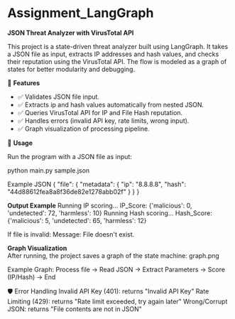 # Assignment_LangGraph

**JSON Threat Analyzer with VirusTotal API**

This project is a state-driven threat analyzer built using LangGraph.
It takes a JSON file as input, extracts IP addresses and hash values, and checks their reputation using the VirusTotal API.
The flow is modeled as a graph of states for better modularity and debugging.

📌 **Features**
  - ✅ Validates JSON file input.
  - ✅ Extracts ip and hash values automatically from nested JSON.
  - ✅ Queries VirusTotal API for IP and File Hash reputation.
  - ✅ Handles errors (invalid API key, rate limits, wrong input).
  - ✅ Graph visualization of processing pipeline.



🚀 **Usage**

Run the program with a JSON file as input:

python main.py sample.json

Example JSON
{
  "file": {
    "metadata": {
      "ip": "8.8.8.8",
      "hash": "44d88612fea8a8f36de82e1278abb02f"
    }
  }
}

**Output Example**
Running IP scoring...
IP_Score: {'malicious': 0, 'undetected': 72, 'harmless': 10}
Running Hash scoring...
Hash_Score: {'malicious': 5, 'undetected': 65, 'harmless': 12}


If file is invalid:
  Message: File doesn't exist.

**Graph Visualization**  
After running, the project saves a graph of the state machine:
  graph.png


Example Graph:
Process file → Read JSON → Extract Parameters → Score (IP/Hash) → End

🛡️ Error Handling
  Invalid API Key (401): returns "Invalid API Key"
  Rate Limiting (429): returns "Rate limit exceeded, try again later"
  Wrong/Corrupt JSON: returns "File contents are not in JSON"
